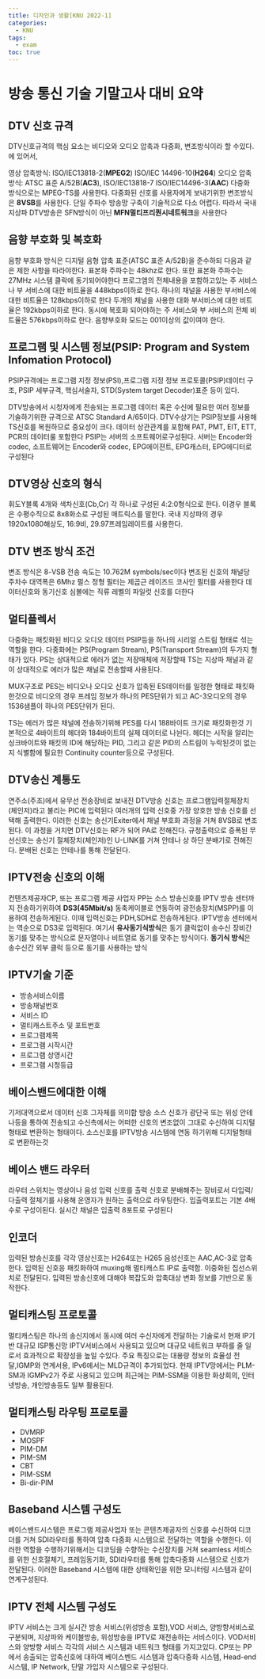 ```yaml
---
title: 디자인과 생활[KNU 2022-1]
categories:
  - KNU
tags:
  - exam
toc: true
---
```


# 방송 통신 기술 기말고사 대비 요약

## DTV 신호 규격

DTV신호규격의 핵심 요소는 비디오와 오디오 압축과 다중화, 변조방식이라 할 수있다.
에 있어서,

영상 압축방식: ISO/IEC13818-2(**MPEG2**) ISO/IEC 14496-10(**H264**)
오디오 압축방식: ATSC 표준 A/52B(**AC3**), ISO/IEC13818-7 ISO/IEC14496-3(**AAC**)
다중화 방식으로는 MPEG-TS를 사용한다.
다중화된 신호를 사용자에게 보내기위한 변조방식은 **8VSB**를 사용한다. 단일 주파수 방송망 구축이 기술적으로 다소 어렵다.
따라서 국내 지상파 DTV방송은 SFN방식이 아닌 **MFN멀티프리퀀시네트워크**을 사용한다

## 음향 부호화 및 복호화

음향 부호화 방식은 디지털 음형 압축 표준(ATSC 표준 A/52B)을 준수하되 다음과 같은 제한 사항을 따라야한다.
표본화 주파수는 48khz로 한다. 또한 표본화 주파수는 27MHz 시스템 클락에 동기되어야한다
프로그앰의 전체내용을 포함하고있는 주 서비스나 부 서비스에 대한 비트율을 448kbps이하로 한다.
하나의 채널을 사용한 부서비스에 대한 비트율은 128kbps이하로 한다
두개의 채널을 사용한 대화 부서비스에 대한 비트율은 192kbps이하로 한다.
동시에 복호화 되어야하는 주 서비스와 부 서비스의 전체 비트율은 576kbps이하로 한다.
음향부호화 모드는 001이상의 값이여야 한다.

## 프로그램 및 시스템 정보(PSIP: Program and System Infomation Protocol)

PSIP규격에는 프로그램 지정 정보(PSI),프로그램 지정 정보 프로토콜(PSIP)데이터 구조,
PSIP 세부규격, 핵심서술자, STD(System target Decoder)표준 등이 있다.

DTV방송에서 시청자에게 전송되는 프로그램 데이터 혹은 수신에 필요한 여러 정보를 기술하기위한 규격으로
ATSC Standard A/65이다. DTV수상기는 PSIP정보를 사용해 TS신호를 복원하므로 중요성이 크다.
데이터 상관관계를 포함해 PAT, PMT, EIT, ETT, PCR의 데이터룰 포함한다
PSIP는 서버의 소프트웨어로구성된다. 서버는 Encoder와 codec, 소프트웨어는 Encoder와 codec, EPG에이젼트, EPG캐스터, EPG에디터로 구성된다

## DTV영상 신호의 형식

휘도Y블록 4개와 색차신호(Cb,Cr) 각 하나로 구성된 4:2:0형식으로 한다.
이경우 블록은 수평수직으로 8x8화소로 구성된 매트릭스를 말한다.
국내 지상파의 경우 1920x1080해상도, 16:9비, 29.97프레임레이트를 사용한다.

## DTV 변조 방식 조건

변조 방식은 8-VSB
전송 속도는 10.762M symbols/sec이다
변조된 신호의 채널당 주차수 대역폭은 6Mhz
펄스 정형 필터는 제곱근 레이즈드 코사인 필터를 사용한다
데이터신호와 동기신호 심볼에는 직류 레벨의 파일럿 신호를 더한다

## 멀티플렉서

다중화는 패킷화된 비디오 오디오 데이터 PSIP등을 하나의 시리얼 스트림 형태로 섞는 역할을 한다.
다중화에는 PS(Program Stream), PS(Transport Stream)의 두가지 형태가 있다. PS는 상대적으로 에러가 없는 저장매체에 저장할때
TS는 지상파 채널과 같이 상대적으로 에러가 많은 채널로 전송할때 사용된다.

MUX구조로 PES는 비디오나 오디오 신호가 압축된
ES데이터를 일정한 형태로 패킷화 한것으로
비디오의 경우 프레임 정보가 하나의 PES단위가 되고
AC-3오디오의 경우 1536샘플이 하나의 PES단위가 된다.

TS는 에러가 많은 채널에 전송하기위해 PES를 다시 188바이트 크기로 패킷화한것
기본적으로 4바이트의 헤더와 184바이트의 실제 데이터로 나뉜다. 헤더는 시작을 알리는 싱크바이트와
패킷의 ID에 해당하는 PID, 그리고 같은 PID의 스트림이 누락된것이 없는지 식별함에 필요한 Continuity counter등으로 구성된다.

## DTV송신 계통도

연주소(주조)에서 유무선 전송장비로 보내진 DTV방송 신호는 프로그램입력절체장치(체인저)라고 불리는 PIC에 입력된다
여러개의 입력 신호중 가장 양호한 방송 신호를 선택해 출력한다. 이러한 신호는 송신기Exiter에서 채널 부호화 과정을 거쳐 8VSB로 변조된다.
이 과정을 거치면 DTV신호는 RF가 되어 PA로 전해진다. 규정출력으로 증폭된 무선신호는 송신기 절체장치(체인저)인 U-LINK를 거쳐
안테나 상 하단 분배기로 전해진다. 분배된 신호는 안테나를 통해 전달된다.

## IPTV전송 신호의 이해

컨텐츠제공자CP, 또는 프로그램 제공 사업자 PP는 소스 방송신호를 IPTV 방송 센터까지 전송하기위하여 **DS3(45Mbit/s)** 동축케이블로 연동하여
광전송장치(MSPP)를 이용하여 전송하게된다. 이때 입력신호는 PDH,SDH로 전송하게된다. IPTV방송 센터에서는 역순으로 DS3로 입력된다.
여기서 **유사동기식방식**은 동기 클럭없이  송수신 장비간 동기를 맞추는 방식으로 문자열이나 비트열로 동기를 맞추는 방식이다. **동기식 방식**은 송수신간 외부 클럭 등으로 동기를 사용하는 방식

## IPTV기술 기준

- 방송서비스이름
- 방송채널번호
- 서비스 ID
- 멀티캐스트주소 및 포트번호
- 프로그램제목
- 프로그램 시작시간
- 프로그램 상영시간
- 프로그램 시청등급

## 베이스밴드에대한 이해

기저대역으로서 데이터 신호 그자체를 의미함 방송 소스 신호가 광단국 또는 위성 안테나등을 통하여 전송되고 수신측에서는 어떠한 신호의 변조없이 그대로 수신하여
디지털형태로 변환하는 형태이다. 소스신호를 IPTV방송 시스템에 연동 하기위해 디지털형태로 변환하는것

## 베이스 밴드 라우터

라우터 스위치는 영상이나 음성 입력 신호를 출력 신호로 분배해주는 장비로서 다입력/다출력 절체기를 사용해 운영자가 원하는 출력으로 라우팅한다.
입출력포트는 기본 4배수로 구성이된다. 실시간 채널은 입출력 8포트로 구성된다

## 인코더

입력된 방송신호를 각각 영상신호는 H264또는 H265 음성신호는 AAC,AC-3로 압축한다.
입력된 신호응 패킷화하여 muxing해 멀티캐스트 IP로 출력함. 이중화된 집선스위치로 전달된다.
입력된 방송신호에 대해야 복잡도와 압축대상 변화 정보를 기반으로 동작한다.

## 멀티캐스팅 프로토콜

멀티캐스팅은 하나의 송신지에서 동시에 여러 수신자에게 전달하는 기술로서 현재 IP기반 대규모 ISP통신망 IPTV서비스에서 사용되고
있으며 대규모 네트워크 부하를 줄 일로서 효과적으로 확장성을 높일 수있다. 주요 특징으로는 대용량 정보의 효율성 전달,IGMP와 연계서용, IPv6에서는 MLD규격이 추가되었다.
현재 IPTV망에서는 PLM-SM과 IGMPv2가 주로 사용되고 있으며 최근에는 PIM-SSM을 이용한 화상회의, 인터넷방송, 개인방송등도 일부 활용된다.

## 멀티캐스팅 라우팅 프로토콜

- DVMRP
- MOSPF
- PIM-DM
- PIM-SM
- CBT
- PIM-SSM
- Bi-dir-PIM

## Baseband 시스템 구성도

베이스밴드시스템은 프로그램 제공사업자 또는 콘텐츠제공자의 신호를 수신하여 디코더를 거쳐 SDI라우터를 통하여 압축 다중화 시스템으로 전달하는
역할을 수행한다. 이러한 역할을 수행하기위해서는 디코딩을 수향하는 수신장치를 거쳐 seamless 서비스를 위한 신호절체기, 프레임동기화, SDI라우터를 통해 압축다중화 시스템으로 신호가 전달된다.
이러한 Baseband 시스템에 대한 상태확인을 위한 모니터링 시스템과 같이 연계구성된다.

## IPTV 전체 시스템 구성도

IPTV 서비스는 크게 실시간 방송 서비스(위성방송 포함),VOD 서비스, 양방향서비스로 구분되며, 지상파와 케이블방송, 위성방송을 IPTV로 재전송하는 서비스이다.
VOD서비스와 양방향 서비스 각각의 서비스 시스템과 네트워크 형태를 가지고있다. CP또는 PP에서 송출되는 압축신호에 대하여 베이스벤드 시스템과 압축다중화 시스템, Head-end시스템, IP Network, 단말 가입자 시스템으로 구성된다.
